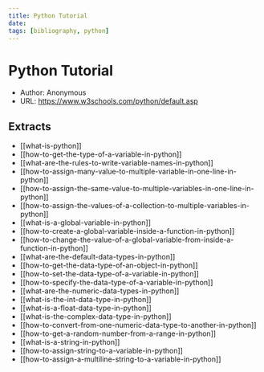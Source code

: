 ```yaml
---
title: Python Tutorial
date:
tags: [bibliography, python]
---
```


# Python Tutorial

- Author: Anonymous
- URL: <https://www.w3schools.com/python/default.asp>

## Extracts
- [[what-is-python]]
- [[how-to-get-the-type-of-a-variable-in-python]]
- [[what-are-the-rules-to-write-variable-names-in-python]]
- [[how-to-assign-many-value-to-multiple-variable-in-one-line-in-python]]
- [[how-to-assign-the-same-value-to-multiple-variables-in-one-line-in-python]]
- [[how-to-assign-the-values-of-a-collection-to-multiple-variables-in-python]]
- [[what-is-a-global-variable-in-python]]
- [[how-to-create-a-global-variable-inside-a-function-in-python]]
- [[how-to-change-the-value-of-a-global-variable-from-inside-a-function-in-python]] 
- [[what-are-the-default-data-types-in-python]]
- [[how-to-get-the-data-type-of-an-object-in-python]] 
- [[how-to-set-the-data-type-of-a-variable-in-python]] 
- [[how-to-specify-the-data-type-of-a-variable-in-python]]
- [[what-are-the-numeric-data-types-in-python]]
- [[what-is-the-int-data-type-in-python]]
- [[what-is-a-float-data-type-in-python]]
- [[what-is-the-complex-data-type-in-python]]
- [[how-to-convert-from-one-numeric-data-type-to-another-in-python]]
- [[how-to-get-a-random-number-from-a-range-in-python]]
- [[what-is-a-string-in-python]]
- [[how-to-assign-string-to-a-variable-in-python]]
- [[how-to-assign-a-multiline-string-to-a-variable-in-python]] 
